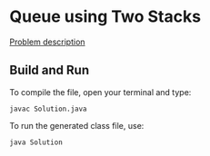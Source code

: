 # Queue using Two Stacks

[Problem description](https://www.hackerrank.com/challenges/queue-using-two-stacks)

## Build and Run

To compile the file, open your terminal and type:
```
javac Solution.java
```

To run the generated class file, use:
```
java Solution
```

